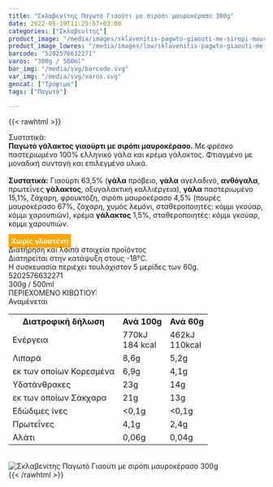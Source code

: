 ```yaml
---
title: "Σκλαβενίτης Παγωτό Γιαούτι με σιρόπι μαυροκέρασο 300g"
date: 2022-05-19T11:25:57+03:00
categories: ["Σκλαβενίτης"]
product_image: "/media/images/sklavenitis-pagwto-giaouti-me-siropi-maurokeraso-300g.jpg"
product_image_lowres: "/media/images/low/sklavenitis-pagwto-giaouti-me-siropi-maurokeraso-300g.jpg"
barcode: "5202576632271"
varos: "300g / 500ml"
bar_img: "/media/svg/barcode.svg"
var_img: "/media/svg/varos.svg"
gencat: ["Τρόφιμα"]
tags: ["Παγωτά"]

---
```

{{< rawhtml >}}

<div class="sload566"><div class="product"><div id="sistatika">Συστατικά:</div><div class="alltext"><b>Παγωτό γάλακτος γιαούρτι με σιρόπι μαυροκέρασο.</b> Με φρέσκο παστεριωμένο 100% ελληνικό γάλα και κρέμα γάλακτος. Φτιαγμένο με μοναδική συνταγή και επιλεγμένα υλικά.<br><br><b>Συστατικά:</b> Γιαούρτι 63,5% (<b>γάλα</b> πρόβειο, <b>γάλα</b> αγελαδινό, <b>ανθόγαλα</b>, πρωτεΐνες <b>γάλακτος</b>, οξυγαλακτική καλλιέργεια), <b>γάλα</b> παστεριωμένο 15,1%, ζάχαρη, φρουκτόζη, σιρόπι μαυροκέρασο 4,5% (πουρές μαυροκέρασο 67%, ζάχαρη, χυμός λεμόνι, σταθεροποιητές: κόμμι γκούαρ, κόμμι χαρουπιών), κρέμα <b>γάλακτος</b> 1,5%, σταθεροποιητές: κόμμι γκούαρ, κόμμι χαρουπιών.<br><br><b style="background:orange;padding:5px;color:#fff">Χωρίς γλουτένη</b></div><div id="loipa">Διατήρηση και λοιπά στοιχεία προϊόντος</div><div class="alltext">Διατηρείται στην κατάψυξη στους -18°C.<br>Η συσκευασία περιέχει τουλάχιστον 5 μερίδες των 60g.<br></div><div id="barcode"><div id="barimage1"></div><span id="bartext">5202576632271</span></div><div id="varos"><div id="varosimage1"></div><span id="varostext">300g / 500ml</span></div><div id="kivotio">ΠΕΡΙΕΧΟΜΕΝΟ ΚΙΒΩΤΙΟΥ:<br>Αναμένεται</div><div class="tabout"><table id="diatable"><tbody><tr><th>Διατροφική δήλωση</th><th>Ανά 100g</th><th>Ανά 60g</th></tr><tr><td class="texr2">Ενέργεια</td><td class="texr">770kJ<br>184 kcal</td><td class="texr">462kJ<br>110kcal</td></tr><tr><td class="texr2">Λιπαρά</td><td class="texr">8,6g</td><td class="texr">5,2g</td></tr><tr><td class="gray">εκ των οποίων Κορεσµένα</td><td class="gray2">6,9g</td><td class="gray2">4,1g</td></tr><tr><td class="texr2">Yδατάνθρακες</td><td class="texr">23g</td><td class="texr">14g</td></tr><tr><td class="gray">εκ των οποίων Σάκχαρα</td><td class="gray2">21g</td><td class="gray2">13g</td></tr><tr><td class="texr2">Eδώδιμες ίνες</td><td class="texr">&lt;0,1g</td><td class="texr">&lt;0,1g</td></tr><tr><td class="texr2">Πρωτεΐνες</td><td class="texr">4,1g</td><td class="texr">2,4g</td></tr><tr><td class="texr2">Αλάτι</td><td class="texr">0,06g</td><td class="texr">0,04g</td></tr></tbody></table></div><br><div class="pimg"><img alt="Σκλαβενίτης Παγωτό Γιαούτι με σιρόπι μαυροκέρασο 300g" title="Σκλαβενίτης Παγωτό Γιαούτι με σιρόπι μαυροκέρασο 300g" src="/media/images/sklavenitis-pagwto-giaouti-me-siropi-maurokeraso-300g.jpg"></div></div></div>
{{< /rawhtml >}}


